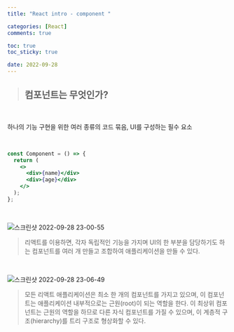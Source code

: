 ```yaml
---
title: "React intro - component "

categories: [React]
comments: true

toc: true
toc_sticky: true

date: 2022-09-28
---
```


> ## 컴포넌트는 무엇인가?

<br/>

하나의 기능 구현을 위한 여러 종류의 코드 묶음, UI를 구성하는 필수 요소

<br/>

```jsx
const Component = () => {
  return (
    <>
      <div>{name}</div>
      <div>{age}</div>
    </>
  );
};
```

<br/>

![스크린샷 2022-09-28 23-00-55](https://user-images.githubusercontent.com/111376707/192799197-2e5cfd3a-126b-4448-acfa-e3ca130e2d12.png)

> 리액트를 이용하면, 각자 독립적인 기능을 가지며 UI의 한 부분을 담당하기도 하는 컴포넌트를 여러 개 만들고 조합하여 애플리케이션을 만들 수 있다.

<br/>

![스크린샷 2022-09-28 23-06-49](https://user-images.githubusercontent.com/111376707/192800643-a53cb8be-6821-4506-b087-6224d9912b3d.png)

> 모든 리액트 애플리케이션은 최소 한 개의 컴포넌트를 가지고 있으며, 이 컴포넌트는 애플리케이션 내부적으로는 근원(root)이 되는 역할을 한다. 이 최상위 컴포넌트는 근원의 역할을 하므로 다른 자식 컴포넌트를 가질 수 있으며, 이 계층적 구조(hierarchy)를 트리 구조로 형상화할 수 있다.
